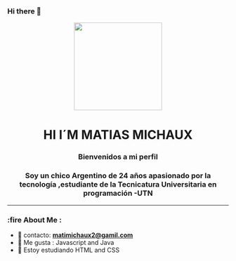 ### Hi there 👋

<div id="header" align="center">
    <img src="https://media.giphy.com/media/v1.Y2lkPTc5MGI3NjExMzU4N2JiMWMxOTVkOTRiM2JjMmU0MTMzMmU4Y2QwZGY0MWQxNDE0MCZjdD1n/l0HlNaQ6gWfllcjDO/giphy.gif" width="200">
    <h1 align="center">HI I´M MATIAS MICHAUX</h1>
    <H3 align="center"> Bienvenidos a mi perfil </H3>
    <h3 align="center"> Soy un chico Argentino de 24 años apasionado 
        por la tecnología ,estudiante de la Tecnicatura Universitaria en programación -UTN</h3>
</div>

--- 
### :fire About Me :
- :memo: contacto: **matimichaux2@gamil.com**
- :memo: Me gusta : Javascript and Java 
- :memo: Estoy estudiando HTML and CSS 
